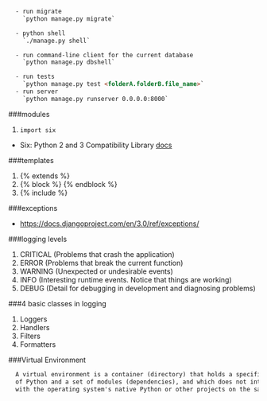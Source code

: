 ```html
  - run migrate
    `python manage.py migrate`

  - python shell
    `./manage.py shell`

  - run command-line client for the current database
    `python manage.py dbshell`

  - run tests
    `python manage.py test <folderA.folderB.file_name>`
  - run server
    `python manage.py runserver 0.0.0.0:8000`
```

###modules
  1. `import six`
  - Six: Python 2 and 3 Compatibility Library
  [docs](https://six.readthedocs.io/)

###templates
  1. {% extends %}
  2. {% block %} {% endblock %}
  3. {% include %}

###exceptions
  - https://docs.djangoproject.com/en/3.0/ref/exceptions/

###logging levels
  1. CRITICAL (Problems that crash the application)
  2. ERROR (Problems that break the current function)
  3. WARNING (Unexpected or undesirable events)
  4. INFO (Interesting runtime events. Notice that things are working)
  5. DEBUG (Detail for debugging in development and diagnosing problems)

###4 basic classes in logging
  1. Loggers
  2. Handlers
  3. Filters
  4. Formatters

###Virtual Environment

```html
  A virtual environment is a container (directory) that holds a specific version
  of Python and a set of modules (dependencies), and which does not interfere
  with the operating system's native Python or other projects on the same computer
```


